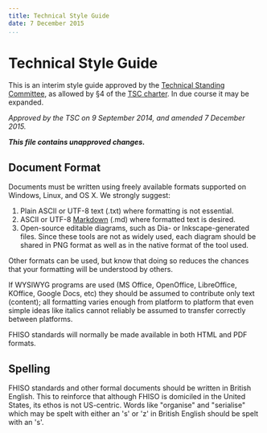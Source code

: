 ```yaml
---
title: Technical Style Guide
date: 7 December 2015
...
```

Technical Style Guide
=====================

This is an interim style guide approved by the [Technical Standing 
Committee](http://tech.fhiso.org/), as allowed by §4 of the [TSC 
charter](http://tech.fhiso.org/charter).  In due course it may be 
expanded.

*Approved by the TSC on 9 September 2014, and amended 7 December 2015.*

***This file contains unapproved changes.***

Document Format
---------------

Documents must be written using freely available formats supported on 
Windows, Linux, and OS X. We strongly suggest:

1.  Plain ASCII or UTF-8 text (.txt) where formatting is not essential.
2.  ASCII or UTF-8 [Markdown](http://daringfireball.net/projects/markdown/)
(.md) where formatted text is desired.
3.  Open-source editable diagrams, such as Dia- or Inkscape-generated 
files. Since these tools are not as widely used, each diagram should be 
shared in PNG format as well as in the native format of the tool used.

Other formats can be used, but know that doing so reduces the chances 
that your formatting will be understood by others.

If WYSIWYG programs are used (MS Office, OpenOffice, LibreOffice, 
KOffice, Google Docs, etc) they should be assumed to contribute only 
text (content); all formatting varies enough from platform to platform 
that even simple ideas like italics cannot reliably be assumed to 
transfer correctly between platforms.

FHISO standards will normally be made available in both HTML and PDF
formats.

Spelling
--------

FHISO standards and other formal documents should be written in British
English.  This to reinforce that although FHISO is domiciled in the
United States, its ethos is not US-centric.  Words like "organise" and
"serialise" which may be spelt with either an 's' or 'z' in British
English should be spelt with an 's'.

